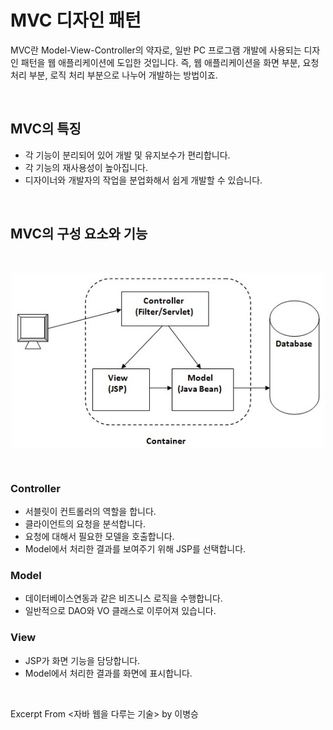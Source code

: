 # MVC 디자인 패턴

MVC란 Model-View-Controller의 약자로, 일반 PC 프로그램 개발에 사용되는 디자인 패턴을 웹 애플리케이션에 도입한 것입니다. 즉, 웹 애플리케이션을 화면 부분, 요청 처리 부분, 로직 처리 부분으로 나누어 개발하는 방법이죠.

&nbsp;

## MVC의 특징

- 각 기능이 분리되어 있어 개발 및 유지보수가 편리합니다.
- 각 기능의 재사용성이 높아집니다.
- 디자이너와 개발자의 작업을 분업화해서 쉽게 개발할 수 있습니다.

&nbsp;

## MVC의 구성 요소와 기능

&nbsp;

<img src="../images/model2.png" alt="model2" width="500" style="margin-left: auto; margin-right: auto; display: block;"/>

&nbsp;


### Controller

- 서블릿이 컨트롤러의 역할을 합니다.
- 클라이언트의 요청을 분석합니다.
- 요청에 대해서 필요한 모델을 호출합니다.
- Model에서 처리한 결과를 보여주기 위해 JSP를 선택합니다.

### Model

- 데이터베이스연동과 같은 비즈니스 로직을 수행합니다.
- 일반적으로 DAO와 VO 클래스로 이루어져 있습니다.

### View

- JSP가 화면 기능을 담당합니다.
- Model에서 처리한 결과를 화면에 표시합니다.

&nbsp;

Excerpt From <자바 웹을 다루는 기술> by 이병승